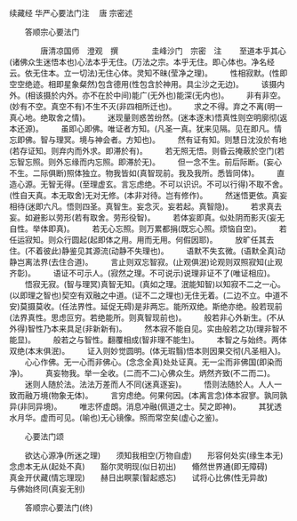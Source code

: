 续藏经   华严心要法门注
　唐 宗密述
　　 

　　答顺宗心要法门

　　　　唐清凉国师　澄观　撰
　　　　圭峰沙门　宗密　注
　　至道本乎其心(诸佛众生迷悟本也)心法本乎无住。(万法之宗。本乎无住。即心体也。净名经云。依无住本。立一切法)无住心体。灵知不昧(莹净之理)。
　　性相寂默。(性即空空绝迹。相即星象粲然)包含德用(性包含於神用。具尘沙之无边)。
　　该摄内外。(相该摄於内外。亦不在於中间)能广(无外也)能深(无内也)。
　　非有非空。(妙有不空。真空不有)不生不灭(非四相所迁也)。
　　求之不得。弃之不离(明一真心地。绝取舍之情)。
　　迷现量则惑苦纷然。(迷本逐末)悟真性则空明廓彻(返本还源)。
　　虽即心即佛。唯证者方知。(凡圣一真。犹来见隔。见在即凡。情忘即佛。智与理冥。境与神会者。方知也)。
　　然有证有知。则慧日沈没於有地(若存证知。则弃内而外求。即滞於有)。
　　若无照无悟。则昏云掩蔽於空门(若忘智忘照。则外忘缘而内忘照。即滞於无)。
　　但一念不生。前后际断。(妄心不生。二际俱断)照体独立。物我皆如(真智现前。我及我所。悉皆同体)。
　　直造心源。无智无得。(至理虚玄。言忘虑绝。不可以识识。不可以行得)不取不舍。(性自天真。本无取舍)无对无修。(本非对待。岂有修作)。
　　然迷悟更依。真妄相待(迷即六凡。悟则四圣。真智生。妄念灭。妄若起。真智隐)。
　　若求真去妄。如避影以劳形(若有取舍。劳形役智)。
　　若体妄即真。似处阴而影灭(妄无自性。举体即真)。
　　若无心忘照。则万累都捐(既忘心照。烦恼自空)。
　　若任运寂知。则众行圆起(起即体之用。用而无用。何假因耶)。
　　放旷任其去住。(不着彼此)静鉴见其源流(动静不失理也)。
　　语默不失玄微。(语默全真)动静岂离法界(去住合道)。
　　言止则双忘智寂。(止观俱泯)论观则双照寂知(止观齐彰)。
　　语证不可示人。(寂然之理。不可说示)说理非证不了(唯证相应)。
　　悟寂无寂。(智与理冥)真智无知。(真如之理。泯能知智)以知寂不二之一心。(以即理之智也)契空有双融之中道。(证不二之理也)无住无着。(二边不立。中道不安)莫摄莫收。(任法界性。延促无碍)是非两忘。能所双绝。斯绝亦绝。般若现前(法界真性。思虑叵穷。若绝能所。则真智现前也)。
　　般若非心外新生。(不从外得)智性乃本来具足(非新新有)。
　　然本寂不能自见。实由般若之功(理非智不能显)。
　　般若之与智性。翻覆相成(智非理不能生)。
　　本智之与始终。两体双绝(本末俱泯)。
　　证入则妙觉圆明。(体无瑕翳)悟本则因果交彻(凡圣相入)。
　　心心作佛。无一心而非佛心。(念念全真)处处证真。无一尘而非佛国(即染而净)。
　　真妄物我。举一全收。(二而不二)心佛众生。炳然齐致(不二而二)。
　　迷则人随於法。法法万差而人不同(迷真逐妄)。
　　悟则法随於人。人人一致而融万境(物象无体)。
　　言穷虑绝。何果何因。(本离言念)体本寂寥。孰同孰异(非同异境)。
　　唯志怀虚朗。消息冲融(佩道之士。契之即神)。
　　其犹透水月华。虚而可见。(喻也)无心镜像。照而常空矣(虚心之鉴)。

　　心要法门颂

　　欲达心源净(所迷之理)　　须知我相空(万物自虚)　　形容何处实(缘生本无)　　念虑本无从(起处不真)　　豁尔灵明现(似日初出)　　翛然世界通(即无障碍)　　真金开伏藏(情忘理现)　　赫日出瞑蒙(智起惑忘)　　试将心比佛(性无异故)　　与佛始终同(真妄无别)

　　答顺宗心要法门(终)

